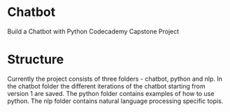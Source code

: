 # Chatbot
Build a Chatbot with Python Codecademy Capstone Project

# Structure
Currently the project consists of three folders - chatbot, python and nlp.
In the chatbot folder the different iterations of the chatbot starting from version 1 are saved.
The python folder contains examples of how to use python.
The nlp folder contains natural language processing specific topis.
